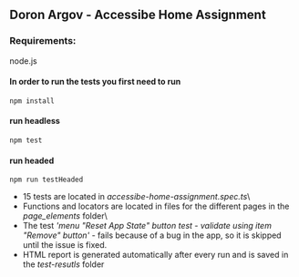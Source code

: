 ## Doron Argov - Accessibe Home Assignment

### Requirements:
node.js

#### In order to run the tests you first need to run

```
npm install
```

#### run headless
```
npm test
```

#### run headed
```
npm run testHeaded
```

- 15 tests are located in *accessibe-home-assignment.spec.ts*\
- Functions and locators are located in files for the different pages in the *page_elements* folder\
- The test *'menu "Reset App State" button test - validate using item "Remove" button'* -
fails because of a bug in the app, so it is skipped until the issue is fixed.
- HTML report is generated automatically after every run and is saved in the *test-resutls* folder
